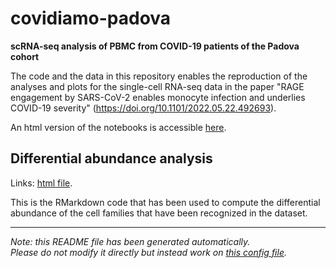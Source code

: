 
# covidiamo-padova

**scRNA-seq analysis of PBMC from COVID-19 patients of the Padova cohort**

The code and the data in this repository enables the reproduction of the analyses and plots for 
the single-cell RNA-seq data in the paper "RAGE engagement by SARS-CoV-2 enables monocyte infection and
underlies COVID-19 severity" (https://doi.org/10.1101/2022.05.22.492693).


An html version of the notebooks is accessible [here](https://GiuseppeTestaLab.github.io/covidiamo-padova/).




## Differential abundance analysis

Links: [html file](https://GiuseppeTestaLab.github.io/covidiamo-padova/02_abundance_analysis_cell_families.html).

This is the RMarkdown code that has been used to compute the differential abundance of the
cell families that have been recognized in the dataset. 




---
*Note: this README file has been generated automatically.* <br>
*Please do not modify it directly but instead work on [this config file](resources/config.yaml).*


